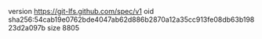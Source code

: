 version https://git-lfs.github.com/spec/v1
oid sha256:54cab19e0762bde4047ab62d886b2870a12a35cc913fe08db63b19823d2a097b
size 8805
